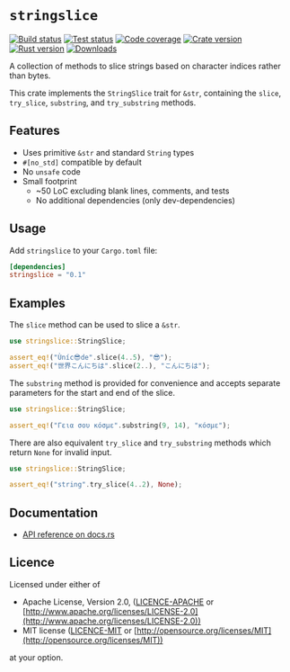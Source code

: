 # `stringslice`

[![Build status](https://img.shields.io/github/workflow/status/staticintlucas/stringslice/Build?style=flat-square)][build]
[![Test status](https://img.shields.io/github/workflow/status/staticintlucas/stringslice/Test?label=tests&style=flat-square)][tests]
[![Code coverage](https://img.shields.io/codecov/c/gh/staticintlucas/stringslice?style=flat-square)][coverage]
[![Crate version](https://img.shields.io/crates/v/stringslice?style=flat-square)][version]
[![Rust version](https://img.shields.io/badge/rust-1.30%2B-informational?style=flat-square)][rust version]
[![Downloads](https://img.shields.io/crates/d/stringslice?style=flat-square)][downloads]

A collection of methods to slice strings based on character indices rather than bytes.

This crate implements the `StringSlice` trait for `&str`,
containing the `slice`, `try_slice`, `substring`, and `try_substring` methods.

## Features

* Uses primitive `&str` and standard `String` types
* `#[no_std]` compatible by default
* No `unsafe` code
* Small footprint
  * ~50 LoC excluding blank lines, comments, and tests
  * No additional dependencies (only dev-dependencies)

## Usage

Add `stringslice` to your `Cargo.toml` file:

```toml
[dependencies]
stringslice = "0.1"
```

## Examples

The `slice` method can be used to slice a `&str`.

```rust
use stringslice::StringSlice;

assert_eq!("Ùníc😎de".slice(4..5), "😎");
assert_eq!("世界こんにちは".slice(2..), "こんにちは");
```

The `substring` method is provided for convenience and accepts
separate parameters for the start and end of the slice.

```rust
use stringslice::StringSlice;

assert_eq!("Γεια σου κόσμε".substring(9, 14), "κόσμε");
```

There are also equivalent `try_slice` and `try_substring` methods
which return `None` for invalid input.

```rust
use stringslice::StringSlice;

assert_eq!("string".try_slice(4..2), None);
```

## Documentation

* [API reference on docs.rs][docs]

[build]: https://github.com/staticintlucas/stringslice/actions/workflows/build.yml
[tests]: https://github.com/staticintlucas/stringslice/actions/workflows/test.yml
[coverage]: https://app.codecov.io/gh/staticintlucas/stringslice
[code quality]: https://www.codefactor.io/repository/github/staticintlucas/stringslice/
[version]: https://crates.io/crates/stringslice
[rust version]: https://crates.io/crates/stringslice
[downloads]: https://crates.io/crates/stringslice

[docs]: https://docs.rs/stringslice/latest/stringslice/

## Licence

Licensed under either of

* Apache License, Version 2.0, ([LICENCE-APACHE](LICENCE-APACHE) or [http://www.apache.org/licenses/LICENSE-2.0](http://www.apache.org/licenses/LICENSE-2.0))
* MIT license ([LICENCE-MIT](LICENCE-MIT) or [http://opensource.org/licenses/MIT](http://opensource.org/licenses/MIT))

at your option.
